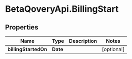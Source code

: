 # BetaQoveryApi.BillingStart

## Properties

Name | Type | Description | Notes
------------ | ------------- | ------------- | -------------
**billingStartedOn** | **Date** |  | [optional] 


